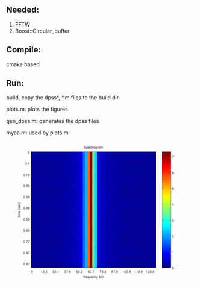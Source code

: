 Needed:
------
1. FFTW
2. Boost::Circular_buffer

Compile:
-------
cmake based


Run:
----
build, copy the dpss*, *.m files to the build dir. 

plots.m: plots the figures

gen_dpss.m: generates the dpss files

myaa.m: used by plots.m

![Spectrogram](doc/spectrogram.png)
